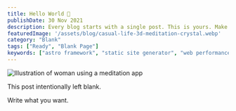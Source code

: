 ```yaml
---
title: Hello World 👋
publishDate: 30 Nov 2021
description: Every blog starts with a single post. This is yours. Make it great.
featuredImage: '/assets/blog/casual-life-3d-meditation-crystal.webp'
category: "Blank"
tags: ["Ready", "Blank Page"]
keywords: ["astro framework", "static site generator", "web performance", "islands architecture", "component-based", "partial hydration"]
---
```


![Illustration of woman using a meditation app](/assets/blog/casual-life-3d-meditation-crystal.webp)

This post intentionally left blank.

Write what you want.

